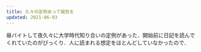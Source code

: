 ```yaml
---
title: 久々の定例あって報告を
updated: 2021-06-03
---
```


昼バイトして夜久々に大学時代知り合いの定例があった．開始前に日記を読んでくれていたのがびっくり．人に読まれる想定をほとんどしていなかったので．
